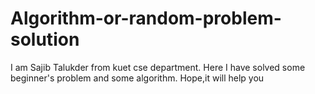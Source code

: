 # Algorithm-or-random-problem-solution
I am Sajib Talukder from kuet cse department. Here I have solved some beginner's problem and some algorithm. Hope,it will help you
